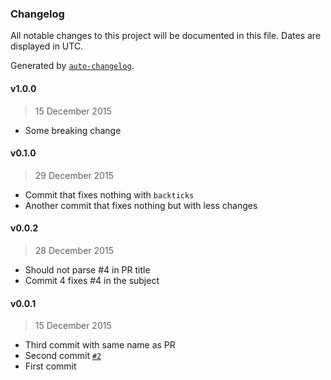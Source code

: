 ### Changelog

All notable changes to this project will be documented in this file. Dates are displayed in UTC.

Generated by [`auto-changelog`](https://github.com/CookPete/auto-changelog).

#### v1.0.0

> 15 December 2015

- Some breaking change

#### v0.1.0

> 29 December 2015

- Commit that fixes nothing with `backticks`
- Another commit that fixes nothing but with less changes

#### v0.0.2

> 28 December 2015

- Should not parse #4 in PR title
- Commit 4 fixes #4 in the subject

#### v0.0.1

> 15 December 2015

- Third commit with same name as PR
- Second commit [`#2`](https://github.com/user/repo/issues/2)
- First commit
